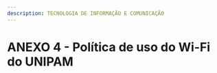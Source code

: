 ```yaml
---
description: TECNOLOGIA DE INFORMAÇÃO E COMUNICAÇÃO
---
```


# ANEXO 4 - Política de uso do Wi-Fi do UNIPAM

